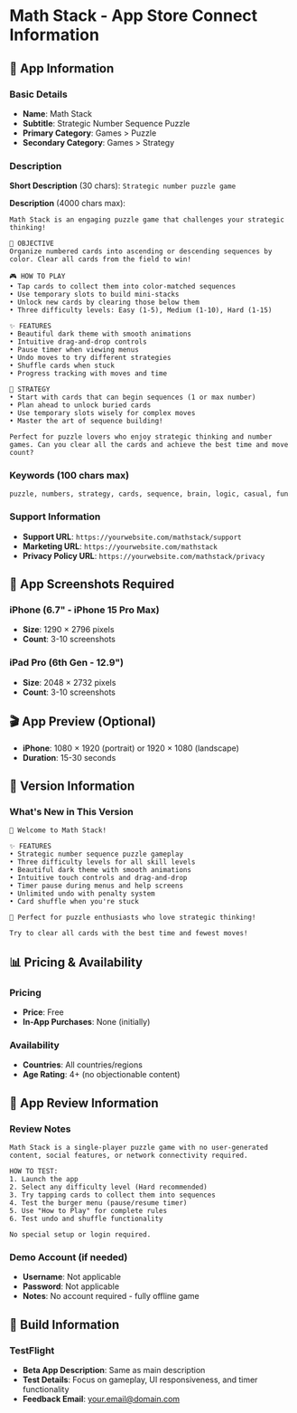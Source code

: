 # Math Stack - App Store Connect Information

## 📱 **App Information**

### Basic Details
- **Name**: Math Stack
- **Subtitle**: Strategic Number Sequence Puzzle
- **Primary Category**: Games > Puzzle
- **Secondary Category**: Games > Strategy

### Description
**Short Description** (30 chars):
`Strategic number puzzle game`

**Description** (4000 chars max):
```
Math Stack is an engaging puzzle game that challenges your strategic thinking! 

🎯 OBJECTIVE
Organize numbered cards into ascending or descending sequences by color. Clear all cards from the field to win!

🎮 HOW TO PLAY
• Tap cards to collect them into color-matched sequences
• Use temporary slots to build mini-stacks
• Unlock new cards by clearing those below them
• Three difficulty levels: Easy (1-5), Medium (1-10), Hard (1-15)

✨ FEATURES
• Beautiful dark theme with smooth animations
• Intuitive drag-and-drop controls
• Pause timer when viewing menus
• Undo moves to try different strategies
• Shuffle cards when stuck
• Progress tracking with moves and time

🧠 STRATEGY
• Start with cards that can begin sequences (1 or max number)
• Plan ahead to unlock buried cards
• Use temporary slots wisely for complex moves
• Master the art of sequence building!

Perfect for puzzle lovers who enjoy strategic thinking and number games. Can you clear all the cards and achieve the best time and move count?
```

### Keywords (100 chars max)
`puzzle, numbers, strategy, cards, sequence, brain, logic, casual, fun`

### Support Information
- **Support URL**: `https://yourwebsite.com/mathstack/support`
- **Marketing URL**: `https://yourwebsite.com/mathstack`
- **Privacy Policy URL**: `https://yourwebsite.com/mathstack/privacy`

## 📸 **App Screenshots Required**

### iPhone (6.7" - iPhone 15 Pro Max)
- **Size**: 1290 × 2796 pixels
- **Count**: 3-10 screenshots

### iPad Pro (6th Gen - 12.9")
- **Size**: 2048 × 2732 pixels  
- **Count**: 3-10 screenshots

## 🎬 **App Preview (Optional)**
- **iPhone**: 1080 × 1920 (portrait) or 1920 × 1080 (landscape)
- **Duration**: 15-30 seconds

## 📝 **Version Information**

### What's New in This Version
```
🎉 Welcome to Math Stack!

✨ FEATURES
• Strategic number sequence puzzle gameplay
• Three difficulty levels for all skill levels
• Beautiful dark theme with smooth animations
• Intuitive touch controls and drag-and-drop
• Timer pause during menus and help screens
• Unlimited undo with penalty system
• Card shuffle when you're stuck

🎯 Perfect for puzzle enthusiasts who love strategic thinking!

Try to clear all cards with the best time and fewest moves!
```

## 📊 **Pricing & Availability**

### Pricing
- **Price**: Free
- **In-App Purchases**: None (initially)

### Availability
- **Countries**: All countries/regions
- **Age Rating**: 4+ (no objectionable content)

## 🔧 **App Review Information**

### Review Notes
```
Math Stack is a single-player puzzle game with no user-generated content, social features, or network connectivity required.

HOW TO TEST:
1. Launch the app
2. Select any difficulty level (Hard recommended)
3. Try tapping cards to collect them into sequences
4. Test the burger menu (pause/resume timer)
5. Use "How to Play" for complete rules
6. Test undo and shuffle functionality

No special setup or login required.
```

### Demo Account (if needed)
- **Username**: Not applicable
- **Password**: Not applicable
- **Notes**: No account required - fully offline game

## 📱 **Build Information**

### TestFlight
- **Beta App Description**: Same as main description
- **Test Details**: Focus on gameplay, UI responsiveness, and timer functionality
- **Feedback Email**: your.email@domain.com 
